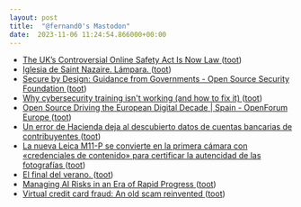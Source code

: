 ```yaml
---
layout: post
title:  "@fernand0's Mastodon"
date:  2023-11-06 11:24:54.866000+00:00
---
```

*  [The UK’s Controversial Online Safety Act Is Now Law ](https://www.wired.com/story/the-uks-controversial-online-safety-act-is-now-law) ([toot](https://mastodon.social/@fernand0/111363351812534877))
*  [Iglesia de Saint Nazaire. Lámpara. ](https://www.flickr.com/photos/fernand0/53304781514) ([toot](https://mastodon.social/@fernand0/111363286458029101))
*  [Secure by Design: Guidance from Governments - Open Source Security Foundation ](https://openssf.org/blog/2023/10/23/secure-by-design-guidance-from-governments) ([toot](https://mastodon.social/@fernand0/111363058031918942))
*  [Why cybersecurity training isn't working (and how to fix it) ](https://securityintelligence.com/articles/why-cybersecurity-training-isnt-working-and-how-to-fix-it) ([toot](https://mastodon.social/@fernand0/111362790635880286))
*  [Open Source Driving the European Digital Decade \| Spain - OpenForum Europe ](https://openforumeurope.org/event/open-source-driving-the-european-digital-decade-spain) ([toot](https://mastodon.social/@fernand0/111362740799840524))
*  [Un error de Hacienda deja al descubierto datos de cuentas bancarias de contribuyentes ](https://andaluciainformacion.es/velez-malaga/1394742/un-error-de-hacienda-deja-al-descubierto-datos-de-cuentas-bancarias-de-contribuyentes) ([toot](https://mastodon.social/@fernand0/111359616377920603))
*  [La nueva Leica M11-P se convierte en la primera cámara con «credenciales de contenido» para certificar la autencidad de las fotografías ](https://www.photolari.com/la-nueva-leica-m11-p-se-convierte-en-la-primera-camara-con-credenciales-de-contenido-para-certificar-la-autencidad-de-las-fotografias) ([toot](https://mastodon.social/@fernand0/111359386245432573))
*  [El final del verano. ](https://avecesunafoto.wordpress.com/2023/11/05/el-final-del-verano-3) ([toot](https://mastodon.social/@fernand0/111359195079609567))
*  [Managing AI Risks in an Era of Rapid Progress ](https://managing-ai-risks.com) ([toot](https://mastodon.social/@fernand0/111359016204985966))
*  [Virtual credit card fraud: An old scam reinvented ](https://securityintelligence.com/posts/virtual-credit-card-fraud-old-scam-reinvented) ([toot](https://mastodon.social/@fernand0/111358885586291225))
